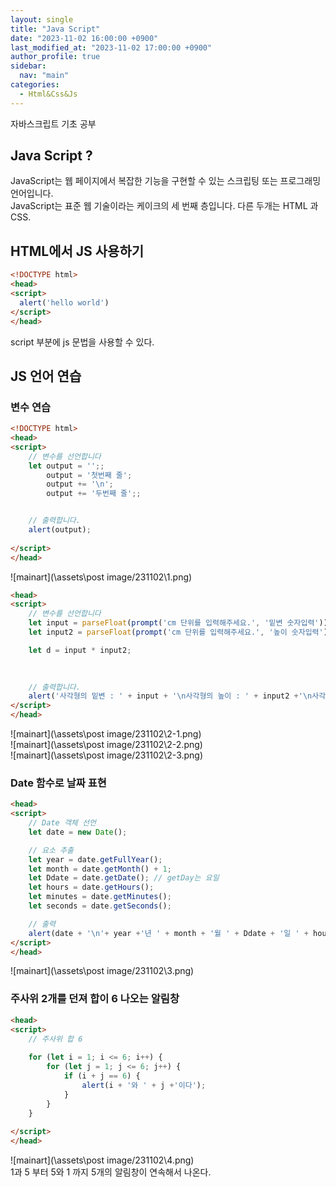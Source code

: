 ```yaml
---
layout: single
title: "Java Script"
date: "2023-11-02 16:00:00 +0900"
last_modified_at: "2023-11-02 17:00:00 +0900"
author_profile: true
sidebar:
  nav: "main"
categories:
  - Html&Css&Js
---
```


자바스크립트 기초 공부

## Java Script ?

JavaScript는 웹 페이지에서 복잡한 기능을 구현할 수 있는 스크립팅 또는 프로그래밍 언어입니다.<br>
JavaScript는 표준 웹 기술이라는 케이크의 세 번째 층입니다. 다른 두개는 HTML 과 CSS.


## HTML에서 JS 사용하기
```html
<!DOCTYPE html>
<head>
<script>
  alert('hello world')
</script>
</head>
```
script 부분에 js 문법을 사용할 수 있다.

## JS 언어 연습
### 변수 연습
```html
<!DOCTYPE html>
<head>
<script>
    // 변수를 선언합니다
    let output = '';;
        output = '첫번째 줄';
        output += '\n';
        output += '두번째 줄';;


    // 출력합니다.
    alert(output);
    
</script>
</head>
```
![mainart](\assets\post image/231102\1.png)<br>
```html
<head>
<script>
    // 변수를 선언합니다
    let input = parseFloat(prompt('cm 단위를 입력해주세요.', '밑변 숫자입력'));
    let input2 = parseFloat(prompt('cm 단위를 입력해주세요.', '높이 숫자입력'));

    let d = input * input2;
   
  

    // 출력합니다.
    alert('사각형의 밑변 : ' + input + '\n사각형의 높이 : ' + input2 +'\n사각형 넓이 : ' + d);
</script>
</head>
```
![mainart](\assets\post image/231102\2-1.png)<br>
![mainart](\assets\post image/231102\2-2.png)<br>
![mainart](\assets\post image/231102\2-3.png)<br>
### Date 함수로 날짜 표현
```html
<head>
<script>
    // Date 객체 선언
    let date = new Date();

    // 요소 추출
    let year = date.getFullYear();
    let month = date.getMonth() + 1;
    let Ddate = date.getDate(); // getDay는 요일
    let hours = date.getHours();
    let minutes = date.getMinutes();
    let seconds = date.getSeconds();

    // 출력
    alert(date + '\n'+ year +'년 ' + month + '월 ' + Ddate + '일 ' + hours + ":" + minutes + ":" + seconds);
</script>
</head>
```
![mainart](\assets\post image/231102\3.png)<br>
### 주사위 2개를 던져 합이 6 나오는 알림창
```html
<head>
<script>
    // 주사위 합 6
    
    for (let i = 1; i <= 6; i++) {       
        for (let j = 1; j <= 6; j++) {        
            if (i + j == 6) {
                alert(i + '와 ' + j +'이다');
            }
        }    
    }
 
</script>
</head>
```
![mainart](\assets\post image/231102\4.png)<br>
1과 5 부터 5와 1 까지 5개의 알림창이 연속해서 나온다.